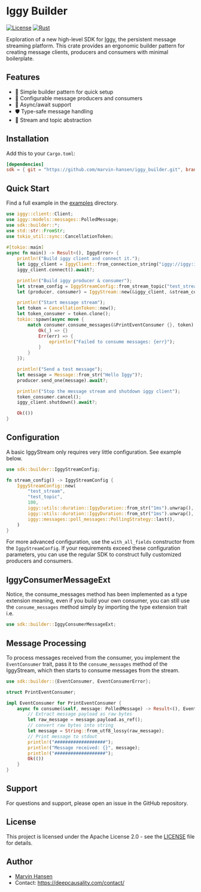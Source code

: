# Iggy Builder 

[![License](https://img.shields.io/badge/license-Apache%202.0-blue.svg)](LICENSE)
[![Rust](https://img.shields.io/badge/rust-2021_edition-orange.svg)](https://www.rust-lang.org)

Exploration of a new high-level SDK for [Iggy](https://iggy.rs), the persistent message streaming platform. 
This crate provides an ergonomic builder pattern for creating message clients, producers and consumers with minimal boilerplate.

## Features

- 🚀 Simple builder pattern for quick setup
- 🔧 Configurable message producers and consumers
- 🔄 Async/await support
- 🛡️ Type-safe message handling
- 🎯 Stream and topic abstraction

## Installation

Add this to your `Cargo.toml`:

```toml
[dependencies]
sdk = { git = "https://github.com/marvin-hansen/iggy_builder.git", branch = "main" }
```

## Quick Start

Find a full example in the [examples](examples) directory.

```rust
use iggy::client::Client;
use iggy::models::messages::PolledMessage;
use sdk::builder::*;
use std::str::FromStr;
use tokio_util::sync::CancellationToken;
 
#[tokio::main]
async fn main() -> Result<(), IggyError> {
    println!("Build iggy client and connect it.");
    let iggy_client = IggyClient::from_connection_string("iggy://iggy:iggy@localhost:8090")?;
    iggy_client.connect().await?;

    println!("Build iggy producer & consumer");
    let stream_config = IggyStreamConfig::from_stream_topic("test_stream", "test_topic", 100);
    let (producer, consumer) = IggyStream::new(&iggy_client, &stream_config).await?;

    println!("Start message stream");
    let token = CancellationToken::new();
    let token_consumer = token.clone();
    tokio::spawn(async move {
        match consumer.consume_messages(&PrintEventConsumer {}, token).await {
            Ok(_) => {}
            Err(err) => {
                eprintln!("Failed to consume messages: {err}");
            }
        }
    });

    println!("Send a test message");
    let message = Message::from_str("Hello Iggy")?;
    producer.send_one(message).await?;

    println!("Stop the message stream and shutdown iggy client");
    token_consumer.cancel();
    iggy_client.shutdown().await?;

    Ok(())
}
```

## Configuration 

A basic IggyStream only requires very little configuration. See example below.

```rust
use sdk::builder::IggyStreamConfig;

fn stream_config() -> IggyStreamConfig {
    IggyStreamConfig::new(
        "test_stream",
        "test_topic",
        100,
        iggy::utils::duration::IggyDuration::from_str("1ms").unwrap(),
        iggy::utils::duration::IggyDuration::from_str("1ms").unwrap(),
        iggy::messages::poll_messages::PollingStrategy::last(),
    )
}
```  

For more advanced configuration, use the `with_all_fields` constructor from the `IggyStreamConfig`.
If your requirements exceed these configuration parameters, you can use the regular SDK
to construct fully customized producers and consumers.

## IggyConsumerMessageExt

Notice, the consume_messages method has been implemented as a type extension meaning,
even if you build your own consumer, you can still use the `consume_messages` method
simply by importing the type extension trait i.e.

```rust
use sdk::builder::IggyConsumerMessageExt;
````  

## Message Processing

To process messages received from the consumer, you implement the `EventConsumer` trait,
pass it to the `consume_messages` method of the IggyStream, which then starts to consume messages from the stream.

```rust
use sdk::builder::{EventConsumer, EventConsumerError};

struct PrintEventConsumer;

impl EventConsumer for PrintEventConsumer {
    async fn consume(&self, message: PolledMessage) -> Result<(), EventConsumerError> {
        // Extract message payload as raw bytes
        let raw_message = message.payload.as_ref();
        // convert raw bytes into string
        let message = String::from_utf8_lossy(raw_message);
        // Print message to stdout
        println!("###################");
        println!("Message received: {}", message);
        println!("###################");
        Ok(())
    }
}  
```

## Support

For questions and support, please open an issue in the GitHub repository.

## License

This project is licensed under the Apache License 2.0 - see the [LICENSE](LICENSE) file for details.

## Author
* [Marvin Hansen](https://github.com/marvin-hansen)
* Contact: https://deepcausality.com/contact/